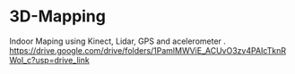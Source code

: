 # 3D-Mapping
Indoor Maping using Kinect, Lidar, GPS and acelerometer
.
https://drive.google.com/drive/folders/1PamlMWViE_ACUvO3zv4PAIcTknRWol_c?usp=drive_link
